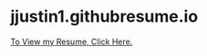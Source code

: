 # jjustin1.githubresume.io
<a href="http://jjustin1.githubresume.io/JustinJohnsonMainResume2021.pdf" target="_blank">To View my Resume, Click Here.</a>
